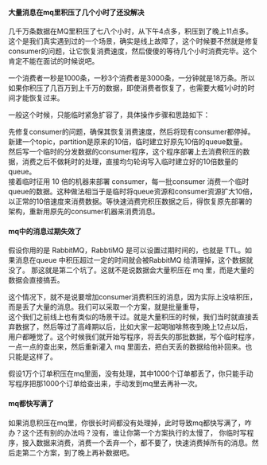 #### 大量消息在mq里积压了几个小时了还没解决
几千万条数据在MQ里积压了七八个小时，从下午4点多，积压到了晚上11点多。这个是我们真实遇到过的一个场景，确实是线上故障了，这个时候要不然就是修复consumer的问题，让它恢复消费速度，然后傻傻的等待几个小时消费完毕。这个肯定不能在面试的时候说吧。<br>

一个消费者一秒是1000条，一秒3个消费者是3000条，一分钟就是18万条。所以如果你积压了几百万到上千万的数据，即使消费者恢复了，也需要大概1小时的时间才能恢复过来。<br>

一般这个时候，只能临时紧急扩容了，具体操作步骤和思路如下：<br>

先修复consumer的问题，确保其恢复消费速度，然后将现有consumer都停掉。<br>
新建一个topic，partition是原来的10倍，临时建立好原先10倍的queue数量。<br>
然后写一个临时的分发数据的consumer程序，这个程序部署上去消费积压的数据，消费之后不做耗时的处理，直接均匀轮询写入临时建立好的10倍数量的queue。<br>
接着临时征用 10 倍的机器来部署 consumer，每一批consumer 消费一个临时queue的数据。这种做法相当于是临时将queue资源和consumer资源扩大10倍，<br>
以正常的10倍速度来消费数据。等快速消费完积压数据之后，得恢复原先部署的架构，重新用原先的consumer机器来消费消息。
#### mq中的消息过期失效了
 假设你用的是 RabbitMQ，RabbtiMQ 是可以设置过期时间的，也就是 TTL。如果消息在queue 中积压超过一定的时间就会被RabbitMQ 给清理掉，这个数据就没了。
 那这就是第二个坑了。这就不是说数据会大量积压在 mq 里，而是大量的数据会直接搞丢。<br>

这个情况下，就不是说要增加consumer消费积压的消息，因为实际上没啥积压，而是丢了大量的消息。我们可以采取一个方案，就是批量重导，<br>
这个我们之前线上也有类似的场景干过。就是大量积压的时候，我们当时就直接丢弃数据了，然后等过了高峰期以后，比如大家一起喝咖啡熬夜到晚上12点以后，<br>
用户都睡觉了。这个时候我们就开始写程序，将丢失的那批数据，写个临时程序，一点一点的查出来，然后重新灌入 mq 里面去，把白天丢的数据给他补回来。也只能是这样了。

假设1万个订单积压在mq里面，没有处理，其中1000个订单都丢了，你只能手动写程序把那1000个订单给查出来，手动发到mq里去再补一次。<br>
 #### mq都快写满了
 如果消息积压在mq里，你很长时间都没有处理掉，此时导致mq都快写满了，咋办？这个还有别的办法吗？没有，谁让你第一个方案执行的太慢了，
 你临时写程序，接入数据来消费，消费一个丢弃一个，都不要了，快速消费掉所有的消息。然后走第二个方案，到了晚上再补数据吧。
